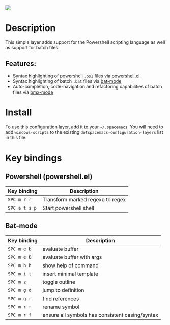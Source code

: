 ![](img/ps.png)

Description
===========

This simple layer adds support for the Powershell scripting language as
well as support for batch files.

Features:
---------

-   Syntax highlighting of powershell `.ps1` files via
    [powershell.el](https://github.com/jschaf/powershell.el)
-   Syntax highlighting of batch `.bat` files via
    [bat-mode](https://git.savannah.gnu.org/cgit/emacs.git/tree/lisp/progmodes/bat-mode.el)
-   Auto-completion, code-navigation and refactoring capabilities of
    batch files via [bmx-mode](https://github.com/josteink/bmx-mode)

Install
=======

To use this configuration layer, add it to your `~/.spacemacs`. You will
need to add `windows-scripts` to the existing
`dotspacemacs-configuration-layers` list in this file.

Key bindings
============

Powershell (powershell.el)
--------------------------

| Key binding   | Description                      |
|---------------|----------------------------------|
| `SPC m r r`   | Transform marked regexp to regex |
| `SPC a t s p` | Start powershell shell           |

Bat-mode
--------

| Key binding | Description                                     |
|-------------|-------------------------------------------------|
| `SPC m e b` | evaluate buffer                                 |
| `SPC m e B` | evaluate buffer with args                       |
| `SPC m h h` | show help of command                            |
| `SPC m i t` | insert minimal template                         |
| `SPC m z`   | toggle outline                                  |
| `SPC m g d` | jump to definition                              |
| `SPC m g r` | find references                                 |
| `SPC m r r` | rename symbol                                   |
| `SPC m r f` | ensure all symbols has consistent casing/syntax |
